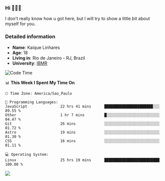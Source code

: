 ### Hi 🙋🏽‍♂️

I don't really know how u got here, but I will try to show a little bit about myself for you.

### Detailed information

* **Name**: Kaique Linhares
* **Age**: 18
* **Living in**: Rio  de Janeiro - RJ, Brazil
* **University**: [IBMR](https://www.ibmr.br/)

<!--START_SECTION:waka-->
![Code Time](http://img.shields.io/badge/Code%20Time-603%20hrs%205%20mins-blue)

📊 **This Week I Spent My Time On** 

```text
🕑︎ Time Zone: America/Sao_Paulo

💬 Programming Languages: 
JavaScript               22 hrs 41 mins      ██████████████████████░░░   89.55 % 
Other                    1 hr 7 mins         █░░░░░░░░░░░░░░░░░░░░░░░░   04.47 % 
Git                      26 mins             ░░░░░░░░░░░░░░░░░░░░░░░░░   01.72 % 
Astro                    19 mins             ░░░░░░░░░░░░░░░░░░░░░░░░░   01.30 % 
CSS                      16 mins             ░░░░░░░░░░░░░░░░░░░░░░░░░   01.11 % 

💻 Operating System: 
Linux                    25 hrs 19 mins      █████████████████████████   100.00 % 
```


<!--END_SECTION:waka-->

<a href="https://www.linkedin.com/in/kaique-linhares-25a840208/"  target="_blank"><img src="https://img.shields.io/badge/-LinkedIn-%230077B5?style=for-the-badge&logo=linkedin&logoColor=white" target="_blank"></a>
